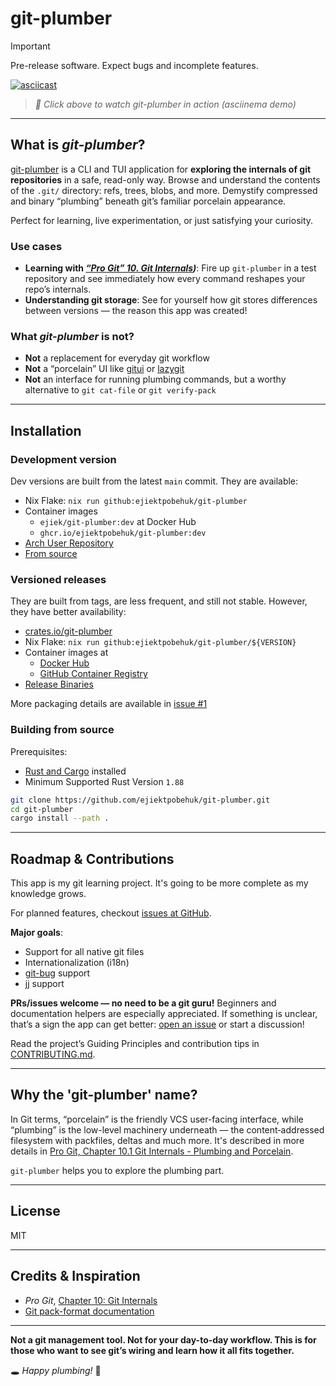 # git-plumber

> [!IMPORTANT]
> Pre-release software. Expect bugs and incomplete features.

[![asciicast](https://raw.githubusercontent.com/ejiektpobehuk/git-plumber/preview-assets/git-plumber.gif)](https://asciinema.org/a/728563)

> _🎥 Click above to watch git-plumber in action (asciinema demo)_

---

## What is _git-plumber_?

[git-plumber](https://github.com/ejiektpobehuk/git-plumber) is a CLI and TUI application for **exploring the internals of git repositories** in a safe, read-only way.
Browse and understand the contents of the `.git/` directory: refs, trees, blobs, and more.
Demystify compressed and binary “plumbing” beneath git’s familiar porcelain appearance.

Perfect for learning, live experimentation, or just satisfying your curiosity.

### Use cases


- **Learning with _[“Pro Git” 10. Git Internals](https://git-scm.com/book/en/v2/Git-Internals-Plumbing-and-Porcelain))_**: Fire up `git-plumber` in a test repository and see immediately how every command reshapes your repo’s internals.
- **Understanding git storage**: See for yourself how git stores differences between versions — the reason this app was created!

### What _git-plumber_ is not?

- **Not** a replacement for everyday git workflow
- **Not** a “porcelain” UI like [gitui](https://github.com/extrawurst/gitui) or [lazygit](https://github.com/jesseduffield/lazygit)
- **Not** an interface for running plumbing commands, but a worthy alternative to `git cat-file` or `git verify-pack`

---

## Installation

### Development version

Dev versions are built from the latest `main` commit.
They are available:

- Nix Flake: `nix run github:ejiektpobehuk/git-plumber`
- Container images
  - `ejiek/git-plumber:dev` at Docker Hub
  - `ghcr.io/ejiektpobehuk/git-plumber:dev`
- [Arch User Repository](https://aur.archlinux.org/packages/git-plumber-git)
- [From source](#building-from-source)

### Versioned releases
They are built from tags, are less frequent, and still not stable.
However, they have better availability:

- [crates.io/git-plumber](https://crates.io/crates/git-plumber)
- Nix Flake: `nix run github:ejiektpobehuk/git-plumber/${VERSION}`
- Container images at
  - [Docker Hub](https://hub.docker.com/r/ejiek/git-plumber)
  - [GitHub Container Registry](https://github.com/ejiektpobehuk/git-plumber/pkgs/container/git-plumber)
- [Release Binaries](https://github.com/ejiektpobehuk/git-plumber/releases)

More packaging details are available in [issue #1](https://github.com/ejiektpobehuk/git-plumber/issues/1)

### Building from source

Prerequisites:
- [Rust and Cargo](https://rustup.rs/) installed
- Minimum Supported Rust Version `1.88`

```bash
git clone https://github.com/ejiektpobehuk/git-plumber.git
cd git-plumber
cargo install --path .
```

---

## Roadmap & Contributions

This app is my git learning project.
It's going to be more complete as my knowledge grows.

For planned features, checkout [issues at GitHub](https://github.com/ejiektpobehuk/git-plumber/issues).

**Major goals**:

- Support for all native git files
- Internationalization (i18n)
- [git-bug](https://github.com/git-bug/git-bug) support
- [jj](https://github.com/jj-vcs/jj) support

**PRs/issues welcome — no need to be a git guru!**
Beginners and documentation helpers are especially appreciated.
If something is unclear, that’s a sign the app can get better: [open an issue](https://github.com/ejiektpobehuk/git-plumber/issues/new) or start a discussion!

Read the project’s Guiding Principles and contribution tips in [CONTRIBUTING.md](https://github.com/ejiektpobehuk/git-plumber/blob/main/CONTRIBUTING.md).

---

## Why the 'git-plumber' name?

In Git terms, “porcelain” is the friendly VCS user-facing interface, while “plumbing” is the low-level machinery underneath — the content‑addressed filesystem with packfiles, deltas and much more.
It's described in more details in  [Pro Git, Chapter 10.1 Git Internals - Plumbing and Porcelain](https://git-scm.com/book/en/v2/Git-Internals-Plumbing-and-Porcelain).

`git-plumber` helps you to explore the plumbing part.

---

## License

MIT

---

## Credits & Inspiration

- *Pro Git*, [Chapter 10: Git Internals](https://git-scm.com/book/en/v2/Git-Internals-Plumbing-and-Porcelain)
- [Git pack-format documentation](https://git-scm.com/book/en/v2/Git-Internals-Plumbing-and-Porcelain)

---

**Not a git management tool.
Not for your day-to-day workflow.
This is for those who want to see git’s wiring and learn how it all fits together.**

🕳️ *Happy plumbing!* 🔧
